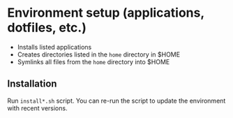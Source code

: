 
# Environment setup (applications, dotfiles, etc.)

* Installs listed applications
* Creates directories listed in the `home` directory in $HOME
* Symlinks all files from the `home` directory into $HOME

## Installation

Run `install*.sh` script. You can re-run the script to update the environment with recent versions.

